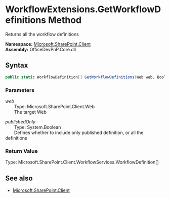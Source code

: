 # WorkflowExtensions.GetWorkflowDefinitions Method  
Returns all the workflow definitions  

**Namespace:** [Microsoft.SharePoint.Client](Microsoft.SharePoint.Client.md)  
**Assembly:** OfficeDevPnP.Core.dll  
## Syntax
```C#
public static WorkflowDefinition[] GetWorkflowDefinitions(Web web, Boolean publishedOnly)
```
### Parameters
*web*  
&emsp;&emsp;Type: Microsoft.SharePoint.Client.Web  
&emsp;&emsp;The target Web  
  
*publishedOnly*  
&emsp;&emsp;Type: System.Boolean  
&emsp;&emsp;Defines whether to include only published definition, or all the definitions  
  
### Return Value
Type: Microsoft.SharePoint.Client.WorkflowServices.WorkflowDefinition[]  


## See also
- [Microsoft.SharePoint.Client](Microsoft.SharePoint.Client.md)
